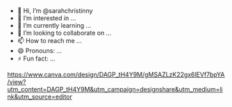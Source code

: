 - 👋 Hi, I’m @sarahchristinny
- 👀 I’m interested in ...
- 🌱 I’m currently learning ...
- 💞️ I’m looking to collaborate on ...
- 📫 How to reach me ...
- 😄 Pronouns: ...
- ⚡ Fun fact: ...

<!---
sarahchristinny/sarahchristinny is a ✨ special ✨ repository because its `README.md` (this file) appears on your GitHub profile.
You can click the Preview link to take a look at your changes.
--->
https://www.canva.com/design/DAGP_tH4Y9M/gMSAZLzK22gx6lEVf7bpYA/view?utm_content=DAGP_tH4Y9M&utm_campaign=designshare&utm_medium=link&utm_source=editor
